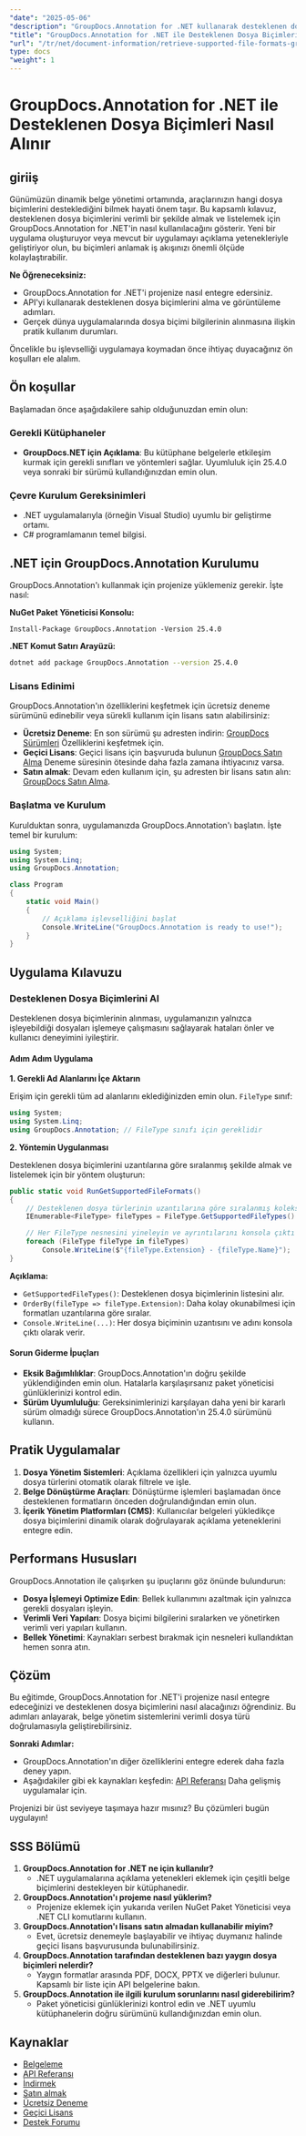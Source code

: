 ```yaml
---
"date": "2025-05-06"
"description": "GroupDocs.Annotation for .NET kullanarak desteklenen dosya biçimlerini nasıl etkili bir şekilde alacağınızı öğrenin. Bu kılavuz, entegrasyon, uygulama ve pratik uygulamaları kapsar."
"title": "GroupDocs.Annotation for .NET ile Desteklenen Dosya Biçimlerini Nasıl Alırsınız? Kapsamlı Bir Kılavuz"
"url": "/tr/net/document-information/retrieve-supported-file-formats-groupdocs-annotation-net/"
type: docs
"weight": 1
---
```


# GroupDocs.Annotation for .NET ile Desteklenen Dosya Biçimleri Nasıl Alınır

## giriiş

Günümüzün dinamik belge yönetimi ortamında, araçlarınızın hangi dosya biçimlerini desteklediğini bilmek hayati önem taşır. Bu kapsamlı kılavuz, desteklenen dosya biçimlerini verimli bir şekilde almak ve listelemek için GroupDocs.Annotation for .NET'in nasıl kullanılacağını gösterir. Yeni bir uygulama oluşturuyor veya mevcut bir uygulamayı açıklama yetenekleriyle geliştiriyor olun, bu biçimleri anlamak iş akışınızı önemli ölçüde kolaylaştırabilir.

**Ne Öğreneceksiniz:**

- GroupDocs.Annotation for .NET'i projenize nasıl entegre edersiniz.
- API'yi kullanarak desteklenen dosya biçimlerini alma ve görüntüleme adımları.
- Gerçek dünya uygulamalarında dosya biçimi bilgilerinin alınmasına ilişkin pratik kullanım durumları.

Öncelikle bu işlevselliği uygulamaya koymadan önce ihtiyaç duyacağınız ön koşulları ele alalım.

## Ön koşullar

Başlamadan önce aşağıdakilere sahip olduğunuzdan emin olun:

### Gerekli Kütüphaneler
- **GroupDocs.NET için Açıklama**: Bu kütüphane belgelerle etkileşim kurmak için gerekli sınıfları ve yöntemleri sağlar. Uyumluluk için 25.4.0 veya sonraki bir sürümü kullandığınızdan emin olun.
  
### Çevre Kurulum Gereksinimleri
- .NET uygulamalarıyla (örneğin Visual Studio) uyumlu bir geliştirme ortamı.
- C# programlamanın temel bilgisi.

## .NET için GroupDocs.Annotation Kurulumu

GroupDocs.Annotation'ı kullanmak için projenize yüklemeniz gerekir. İşte nasıl:

**NuGet Paket Yöneticisi Konsolu:**

```shell
Install-Package GroupDocs.Annotation -Version 25.4.0
```

**\.NET Komut Satırı Arayüzü:**

```bash
dotnet add package GroupDocs.Annotation --version 25.4.0
```

### Lisans Edinimi

GroupDocs.Annotation'ın özelliklerini keşfetmek için ücretsiz deneme sürümünü edinebilir veya sürekli kullanım için lisans satın alabilirsiniz:

- **Ücretsiz Deneme**: En son sürümü şu adresten indirin: [GroupDocs Sürümleri](https://releases.groupdocs.com/annotation/net/) Özelliklerini keşfetmek için.
- **Geçici Lisans**: Geçici lisans için başvuruda bulunun [GroupDocs Satın Alma](https://purchase.groupdocs.com/temporary-license/) Deneme süresinin ötesinde daha fazla zamana ihtiyacınız varsa.
- **Satın almak**: Devam eden kullanım için, şu adresten bir lisans satın alın: [GroupDocs Satın Alma](https://purchase.groupdocs.com/buy).

### Başlatma ve Kurulum

Kurulduktan sonra, uygulamanızda GroupDocs.Annotation'ı başlatın. İşte temel bir kurulum:

```csharp
using System;
using System.Linq;
using GroupDocs.Annotation;

class Program
{
    static void Main()
    {
        // Açıklama işlevselliğini başlat
        Console.WriteLine("GroupDocs.Annotation is ready to use!");
    }
}
```

## Uygulama Kılavuzu

### Desteklenen Dosya Biçimlerini Al

Desteklenen dosya biçimlerinin alınması, uygulamanızın yalnızca işleyebildiği dosyaları işlemeye çalışmasını sağlayarak hataları önler ve kullanıcı deneyimini iyileştirir.

#### Adım Adım Uygulama

**1. Gerekli Ad Alanlarını İçe Aktarın**

Erişim için gerekli tüm ad alanlarını eklediğinizden emin olun. `FileType` sınıf:

```csharp
using System;
using System.Linq;
using GroupDocs.Annotation; // FileType sınıfı için gereklidir
```

**2. Yöntemin Uygulanması**

Desteklenen dosya biçimlerini uzantılarına göre sıralanmış şekilde almak ve listelemek için bir yöntem oluşturun:

```csharp
public static void RunGetSupportedFileFormats()
{
    // Desteklenen dosya türlerinin uzantılarına göre sıralanmış koleksiyonunu alın
    IEnumerable<FileType> fileTypes = FileType.GetSupportedFileTypes().OrderBy(fileType => fileType.Extension);

    // Her FileType nesnesini yineleyin ve ayrıntılarını konsola çıktı olarak verin
    foreach (FileType fileType in fileTypes)
        Console.WriteLine($"{fileType.Extension} - {fileType.Name}");
}
```

**Açıklama:**
- `GetSupportedFileTypes()`: Desteklenen dosya biçimlerinin listesini alır.
- `OrderBy(fileType => fileType.Extension)`: Daha kolay okunabilmesi için formatları uzantılarına göre sıralar.
- `Console.WriteLine(...)`: Her dosya biçiminin uzantısını ve adını konsola çıktı olarak verir.

#### Sorun Giderme İpuçları

- **Eksik Bağımlılıklar**: GroupDocs.Annotation'ın doğru şekilde yüklendiğinden emin olun. Hatalarla karşılaşırsanız paket yöneticisi günlüklerinizi kontrol edin.
- **Sürüm Uyumluluğu**: Gereksinimlerinizi karşılayan daha yeni bir kararlı sürüm olmadığı sürece GroupDocs.Annotation'ın 25.4.0 sürümünü kullanın.

## Pratik Uygulamalar

1. **Dosya Yönetim Sistemleri**: Açıklama özellikleri için yalnızca uyumlu dosya türlerini otomatik olarak filtrele ve işle.
2. **Belge Dönüştürme Araçları**: Dönüştürme işlemleri başlamadan önce desteklenen formatların önceden doğrulandığından emin olun.
3. **İçerik Yönetim Platformları (CMS)**: Kullanıcılar belgeleri yükledikçe dosya biçimlerini dinamik olarak doğrulayarak açıklama yeteneklerini entegre edin.

## Performans Hususları

GroupDocs.Annotation ile çalışırken şu ipuçlarını göz önünde bulundurun:

- **Dosya İşlemeyi Optimize Edin**: Bellek kullanımını azaltmak için yalnızca gerekli dosyaları işleyin.
- **Verimli Veri Yapıları**: Dosya biçimi bilgilerini sıralarken ve yönetirken verimli veri yapıları kullanın.
- **Bellek Yönetimi**: Kaynakları serbest bırakmak için nesneleri kullandıktan hemen sonra atın.

## Çözüm

Bu eğitimde, GroupDocs.Annotation for .NET'i projenize nasıl entegre edeceğinizi ve desteklenen dosya biçimlerini nasıl alacağınızı öğrendiniz. Bu adımları anlayarak, belge yönetim sistemlerini verimli dosya türü doğrulamasıyla geliştirebilirsiniz.

**Sonraki Adımlar:**

- GroupDocs.Annotation'ın diğer özelliklerini entegre ederek daha fazla deney yapın.
- Aşağıdakiler gibi ek kaynakları keşfedin: [API Referansı](https://reference.groupdocs.com/annotation/net/) Daha gelişmiş uygulamalar için.

Projenizi bir üst seviyeye taşımaya hazır mısınız? Bu çözümleri bugün uygulayın!

## SSS Bölümü

1. **GroupDocs.Annotation for .NET ne için kullanılır?**
   - .NET uygulamalarına açıklama yetenekleri eklemek için çeşitli belge biçimlerini destekleyen bir kütüphanedir.
2. **GroupDocs.Annotation'ı projeme nasıl yüklerim?**
   - Projenize eklemek için yukarıda verilen NuGet Paket Yöneticisi veya .NET CLI komutlarını kullanın.
3. **GroupDocs.Annotation'ı lisans satın almadan kullanabilir miyim?**
   - Evet, ücretsiz denemeyle başlayabilir ve ihtiyaç duymanız halinde geçici lisans başvurusunda bulunabilirsiniz.
4. **GroupDocs.Annotation tarafından desteklenen bazı yaygın dosya biçimleri nelerdir?**
   - Yaygın formatlar arasında PDF, DOCX, PPTX ve diğerleri bulunur. Kapsamlı bir liste için API belgelerine bakın.
5. **GroupDocs.Annotation ile ilgili kurulum sorunlarını nasıl giderebilirim?**
   - Paket yöneticisi günlüklerinizi kontrol edin ve .NET uyumlu kütüphanelerin doğru sürümünü kullandığınızdan emin olun.

## Kaynaklar

- [Belgeleme](https://docs.groupdocs.com/annotation/net/)
- [API Referansı](https://reference.groupdocs.com/annotation/net/)
- [İndirmek](https://releases.groupdocs.com/annotation/net/)
- [Satın almak](https://purchase.groupdocs.com/buy)
- [Ücretsiz Deneme](https://releases.groupdocs.com/annotation/net/)
- [Geçici Lisans](https://purchase.groupdocs.com/temporary-license/)
- [Destek Forumu](https://forum.groupdocs.com/c/annotation/)
